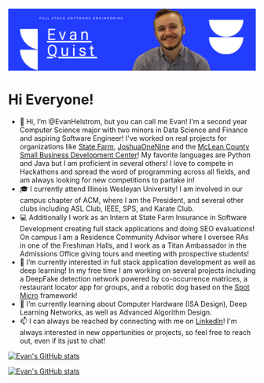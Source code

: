 [![Header](https://github.com/EvanHelstrom/EvanHelstrom/blob/2df80029a1980e000151976c4a29e62f3353dc13/Header.png "Header")](https://www.linkedin.com/in/evanquist/)
# Hi Everyone!
- 👋 Hi, I’m @EvanHelstrom, but you can call me Evan! I'm a second year Computer Science major with two minors in Data Science and Finance and aspiring Software Engineer! I've worked on real projects for
organizations like [State Farm](), [JoshuaOneNine](https://joshuaonenine.media/) and the [McLean County Small Business Development Center](https://www.mcleancosbdc.org/)!
My favorite languages are Python and Java but I am proficient in several others! I love to compete in Hackathons and spread the word of programming across all fields, and am
always looking for new competitions to partake in!
- 🎓 I currently attend Illinois Wesleyan University! I am involved in our campus chapter of ACM, where I am the President, and several other clubs including ASL Club, IEEE, SPS,
and Karate Club.
- 💻 Additionally I work as an Intern at State Farm Insurance in Software Development creating full stack applications and doing SEO evaluations! On campus I am a Residence Community Advisor where I oversee RAs in one of the Freshman Halls, and I work as a Titan Ambassador in the Admissions Office giving tours and meeting with prospective students!
- 👀 I’m currently interested in full stack application development as well as deep learning! In my free time I am working on several projects including a DeepFake detection
network powered by co-occurrence matrices, a restaurant locator app for groups, and a robotic dog based on the [Spot Micro](https://spotmicroai.readthedocs.io/en/latest/)
framework!
- 🌱 I’m currently learning about Computer Hardware (ISA Design), Deep Learning Networks, as well as Advanced Algorithm Design.
- 📫 I can always be reached by connecting with me on [LinkedIn](https://www.linkedin.com/in/evanquist/)! I'm always interested in new oppertunities or projects, so feel free
to reach out, even if its just to chat!

[![Evan's GitHub stats](https://github-readme-stats.vercel.app/api?username=evanhelstrom&theme=cobalt&hide=stars,prs)](https://github.com/evanhelstrom)


[![Evan's GitHub stats](https://github-readme-stats.vercel.app/api/top-langs/?username=evanhelstrom&theme=cobalt&hide=html,css)](https://github.com/evanhelstrom)
